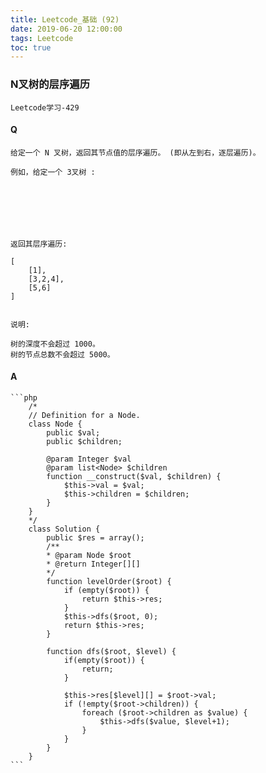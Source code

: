 ```yaml
---
title: Leetcode_基础 (92)
date: 2019-06-20 12:00:00
tags: Leetcode
toc: true
---
```


### N叉树的层序遍历
    Leetcode学习-429

<!-- more -->

#### Q
    给定一个 N 叉树，返回其节点值的层序遍历。 (即从左到右，逐层遍历)。

    例如，给定一个 3叉树 :

     



     

    返回其层序遍历:

    [
        [1],
        [3,2,4],
        [5,6]
    ]
     

    说明:

    树的深度不会超过 1000。
    树的节点总数不会超过 5000。

#### A
    ```php
        /*
        // Definition for a Node.
        class Node {
            public $val;
            public $children;

            @param Integer $val 
            @param list<Node> $children 
            function __construct($val, $children) {
                $this->val = $val;
                $this->children = $children;
            }
        }
        */
        class Solution {
            public $res = array();
            /**
            * @param Node $root
            * @return Integer[][]
            */
            function levelOrder($root) {
                if (empty($root)) {
                    return $this->res;
                }
                $this->dfs($root, 0);
                return $this->res;
            }
            
            function dfs($root, $level) {
                if(empty($root)) {
                    return;
                }

                $this->res[$level][] = $root->val;
                if (!empty($root->children)) {
                    foreach ($root->children as $value) {
                        $this->dfs($value, $level+1);
                    }
                }
            }
        }
    ```

